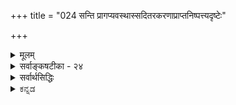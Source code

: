 +++
title = "024 सन्ति प्रागप्यवस्थास्सदितरकरणाप्राप्तनिष्पत्त्यदृष्टेः"

+++
<details><summary>मूलम्</summary>

सन्ति प्रागप्यवस्थास्सदितरकरणाप्राप्तनिष्पत्त्यदृष्टेः शक्ताशक्तप्रभेदादिभिरपि यादि न स्वोचितात्कार्यदृष्टेः ।  
तस्मिन्सत्येव तस्माज्जनिरपि नियता तन्निमित्तादिनीतेर्व्यक्तिर्व्यक्ताऽनवस्थां भजति न च कृतामात्थ नैवं कृतौ नः ॥ २४ ॥
</details>

<details><summary>सर्वाङ्कषटीका - २४</summary>

**साङ्ख्यकारिका** 

एवं सिद्धान्तसंमतस्य सत्कार्यवादस्य स्थिरीकरणार्थम्  
एतत्-प्रतिकोटि-भूतम् आरम्भवादाख्यम् असत्कार्यवादं वैशेषिकसंमतं निरस्य,  

> 'असद्-अकरणाद्, उपादान-  
> ग्रहणात्, +++(सर्वस्मात्)+++ सर्व-संभवाभावात् ।  
> शक्तस्य शक्य-करणात्,  
> +++(घटे मृत्←)+++ कारण-भावाच् च **सत् कार्यम्** ॥'  
> (सां. का. 9) 

इति सांख्यैरुक्तं सत्कार्यवादं विमृशति ।  

'कार्यं सत्' इति प्रतिज्ञा ।  
तत्र हेतु : -  

असद्-अकरणादिति । असतः करणासंभवात् ।  
न हि असत् शशशृङ्गादि केनापि कर्तुं शक्यम् ।  
क्रियते च तिलेभ्यस् तैलम्, तिलेषु तैलस्य सत्त्वादेव ।  

एवम् उपादानग्रहणाच्च सत् कार्यम् । 
तैलार्थी तिलानेव प्रथममुपादत्ते, न तु सिकतादि ।  
कुतः ?  
तिलेष्वेव तैलस्य सूक्ष्मतया दर्शनात् ।  

एवं सर्वसंभवाभावात् -  
सर्वस्मात् सर्वसंभवस्याभावात् ।  
कार्यं पूर्वमसचेत्, सर्वस्मात्सर्वमपि कार्यं स्यात्, असत्त्वस्य समानत्वात् ।  
अतः कार्यं पूर्वं स्वोपादाने सत् ।  

ननु किञ्चित्कारणं  
किञ्चित्कार्यं प्रत्येव  
शक्तं दृष्टम् ।[[53]]  
न घटकरणशक्ता मृत् पटं कुर्यात् ।  
न वा पटकरणशक्तास्तन्तवो घटं कुर्युः ।  

> एवं शक्तिविशेष-सद्भावात्  
सर्वस्मात् सर्वसंभवप्रसङ्गो न भवेद् 

इति चेत्, सत्यम् ।  
"इदम् एतत्-कार्ये शक्तम्" इत्यस्य कोऽर्थः ?  
कारणस्य शक्तत्वं नाम  
तत्र सूक्ष्मरूपेण कार्यस्य स्थितिरेव -  
यथा तिलेषु तैलम् ।  
अतश्च शक्तिः कार्यस्य सूक्ष्मावस्थैव;  
अन्यस्य दुर्वचत्वात् ।+++(5)+++  
अतः कार्यं पूर्वं सत् ।  

एवं कारणभावाच्च कार्यस्य कार्यं सत् ।  
'घटः मृदुपादानकः, मृदभिन्नत्वात्'  
यदि मृद्भिन्नः स्यात्,  
तदा मृदुपादानको न स्यात्,  
यथा पटः इत्यनुमानात् मृद्घटयोरभेदः ।  
अत एव ‘मृद् अयं घटः' इत्यभेदव्यपदेशः । इति कारिकार्थः । 

**अवस्था-सत्त्वम्॥**

एतत्-कारिकोक्त-प्रक्रिययैव पूर्वपक्षम् अनुवदन्,  
तत्र विवाद-विषयांश-सूचनेन  
पूर्व-पक्षं प्रदर्शयति - सन्तीत्यादिना ।  

'कार्यं सत्' इत्यनुक्त्वा, 'अवस्थाः प्रागपि सन्ति' इति प्रतिज्ञानात्,  
घटत्वाद्य्-अवस्थानाम् अपि  
पूर्वं मृदि सत्त्वं तत्-संमतम्।  
सिद्धान्ते तु  
मृद एव घटरूपेण परिणामाङ्गीकारात्,  
पिण्डत्व-घटत्वाद्य्-अवस्थानाम् एवासत्त्वम् ।  
मृदः सर्वत्रानुवर्तमानत्वात् सत्त्वम् इत्य् अङ्गीक्रियते ।  
तथा चावयवातिरिक्तावयवि-निराकरणात्  
सिद्धान्ते 'कार्यं सत्' इत्युच्यते ।  
सांख्य-सिद्धान्ते तु 

> घटत्वाद्य्-अवस्थानाम् अपि  
पूर्वं सूक्ष्मरूपेण सत्त्वम्, कारक-व्यापारेणाभिव्यक्ति-मात्रम्  

इत्य् अङ्गीक्रियते इत्य् उभयोर् वैलक्षण्यम् । 

अनेन सिद्धान्त-संमत-सत्-कार्यवादः  
वैशेषिक-संमतासत्-कार्य-वादाद् यथा विलक्षणः,  
तथा सांख्य-संमत-सत्-कार्यवादाद् अपि विलक्षण इत्यवधेयम् (पु. 29 ) ।  

अवस्थाः प्राक् अपि सन्ति इति प्रतिज्ञा । सद्-इतरेत्यादिर् हेतुः ।  
**सदितरत्** = असत्, तस्य **करणम्** = असतःकरणम्, तस्य अदृष्टेः इत्यन्वयः । एवम् **प्राप्तिः** = संबन्धः, **अप्राप्तस्य** = असंबद्धस्य निष्पत्तेः अदृष्टेः इत्यन्वयः ।  

सद्-इतर-करणादृष्टेः,  
अप्राप्त-निष्पत्त्य्-अदृष्टेः  
इति हेतुद्वयम् ।  

असतः शशशृङ्गादेः केनापि करणासंभवात्  
सदेव कार्यम् ।  
कारिकायां चकारात् सूचितम् 'अप्राप्तनिष्पत्त्य्-अदृष्टेर्' इति ॥ 

> ननु यदि कार्यं सत्  
तर्हि घटादीनां पूर्वमेव सत्त्वे,  
दण्ड-र्चक्र-पुरुषादिभिः किं क्रियते ? 

इति चेत्,  
सूक्ष्मरूपेण वर्तमानस्य  
स्थूल-रूप-प्राप्ति-रूपाभिव्यक्तिः क्रियते ।  
यथा तिलेषु सूक्ष्मतया स्थितस्य तैलस्य  
यन्त्रादिकारकैः अभिव्यक्तिमात्रं  
पुरुषप्रयत्नसाध्यम्, तथैव सर्वत्र ।  
नो चेत् सिकताभ्योऽपि तैलमुत्पद्येत ॥+++(5)+++  


एवम् ‘अप्राप्त-निष्पत्त्यदृष्टेः’- **प्राप्तिः** = संबन्धः ।  
अप्राप्तस्यासंबद्धस्य निष्पत्तेर् अदर्शनात्  
कार्यं सत् ।  
तथाहि -  
दण्ड-चक्रादि-कारकाणां  
कार्यस्य च संबन्धोऽस्ति, न वा?+++(5)+++  
यदि नास्ति,  
तर्हि कारणस्य कार्यस्य च संबन्ध-विशेषाभावात्  
सर्वं सर्वस्मादुत्पद्येत,  
असंबद्धत्वाविशेषात् ।  
यदि संबन्धोऽस्तीत्युच्यते,  
तर्हि कार्यं सदेव ।  
असत्त्वे, असता कथं कारणानां संबन्धः ?  
अतः कार्यकारणभावव्यवस्था यदि वक्तव्या,  
तर्हि कार्यस्य सत्त्वमावश्यकम् ।  
तथोक्तम् 

> 'असत्त्वान् नास्ति संबन्धः  
> कारणैस् सत्त्व-सङ्गिभिः ।  
> असंबद्धस्य चोत्पत्तिम्  
> इच्छतो न व्यवस्थितिः +++("अस्येदं कारणम्" इति)+++ ॥' 

इति ॥ 

[[54]]

एवं शक्ताशक्त-प्रभेदादिभिर् अपि  
पूर्वमपि कार्यं सदेव ।  
एतस्मिन् कार्ये इदं शक्तम्, न त्व् अन्यद् इति **प्रभेदात्** =भेदस्य सत्त्वात् इत्यर्थः ।  
घटोत्पादने मृदामेव शक्तिः,  
तैलोत्पादने तिलानामेव,  
न त्व् अन्येषामिति सर्वसंमतम् ।  
तिलेषु तैलस्य सत्त्वादेव,  
तैलोत्पादने तिला एव शक्ताः,  
नान्य इति सर्वानुभवसिद्धम् ।  
एवम् एव  
घटोत्पादने मृदेव शक्तेति  
घटोऽपि तत्र सूक्ष्मरूपेण वर्तते ।  
अतः कारणेषु कार्यस्य सूक्ष्म-रूपेणावस्थानम् एव शक्तिः,  
अनवस्थानम् एवाशक्तिर्  
इति कार्यं कारणे पूर्वमपि वर्तते,  
अनन्तरम् अभिव्यज्यते  
इत्येव युक्तम् ॥ 

आदिपदेन सांख्यकारिकोक्तानाम् 'उपादानग्रहणात्' इत्यादीनां त्रयाणां ग्रहणम् ।  
**उपादानम्** = समवायिकारणतया वैशेषिकैर् अङ्गीकृतं वस्तु ।  
तस्य ग्रहणात् ।  
तैलार्थी तिलानुपादत्ते प्रथमम्,  
न त्वन्यत् ।  
तत्-कुतः ? तत्र तत्कार्यस्य सत्त्वादेव ।  
अन्यथा हि अन्यदप्युपाददीत ।  
अतः कार्यं स्वोपादाने सत् । 

एवं **कारणभावात्** =  
उपादानात्मत्वात् उपादेयस्य कारण-सत्त्वस्य कार्य-सत्त्वात्मत्वात् कार्यम् अपि सद् एव ।  

तन्त्व्-आत्मत्वं च पटस्य -  

> 'पटः न तन्तुभ्यो भिद्यते,  
> तन्त्व्-अविना-भूतत्वात्;  
> यद् यस्माद्भिद्यते,  
> तत्ततो विनाभूतम्,  
> यथा घटपटौ,  
> अथवा तन्तुघटौ' 

इत्य् अनुमानात् सिद्ध्यति । 

न चैवं सति  
गुण-गुणिनोर् अप्य् अभेदः स्याद् इति वाच्यम्;  
इष्टापत्तेः । 

एवं सर्वस्मात् सर्व-संभवाभावोऽपि ग्राह्यः ।  

इदं पूर्वपक्ष एव विवृतम्।  
आभिर्युक्तिभिः अवस्थापि पूर्वं सत्येव ॥ 

**निराकृतिः**

तद् एतन् निराकरोति - नेति ।  
तत्र हेतुमाह - स्वोचितादित्यादि ।  

**कार्यदृष्टेर्** इति ।  
दृश्यते पूर्वम् अदृष्टं कार्यं कारक-व्यापाराद् अभिनिष्पाद्यमानम् ।  
तथा च प्रत्यक्ष-विरोधः ।  

> कार्यस्यासत्त्वे उपादान-व्यवस्थैव न स्याद् इत्य् उक्तं किल

इत्यत्र – स्वोचितादिति हेतूक्तिः ।  

औचित्यं च योग्यता ।  
तत्कार्ययोग्यात् कारणात् तदनुगुणं कार्यं भवेदेव ।  

प्रत्यक्षं तिरस्कृत्य कार्य-कारण-भावापलापिनम्  
अग्रे ( श्लो. 32 ) अभिगमिष्यामः ।  
प्रकृते तम् अभिगतवन्तं सांख्यं विमृशामः ।  

> कार्यं असच् चेत्,  
शशशृङ्गवत् स्याद् 

इत्याक्षेपे;  

> कार्यं सदेव,  
कारणव्यापारैः अभिव्यज्यते 

इति अवस्थानाम् अपि पूर्वं सत्त्वम् अत्यन्तानुभवविरुद्धम् । 

> ननु तिले तैलस्य सत्त्वं सर्वानुभवसिद्धं किल

इति चेत्, तत्रापि तैलार्हतामात्रं ज्ञायते, न तु तैलमेव दृश्यते ।+++(5)+++  
एवमेव मृदि घटार्हतामात्रं ज्ञायेत,  
न तु घटोऽपि सूक्ष्मरूपेण वर्तेत इति ।  

एवं तन्तुष्वपि पटार्हतामात्रं ज्ञायेत,  
न तु पटोऽपि सूक्ष्मरूपेण तन्तुषु वर्तेत ।  

> तर्हि उपादाननिमित्तयोः को भेद 

इति चेत्,  
यस्यानुवृत्तिः कार्ये दृश्यते तदुपादानम्,  
इतरत् तु निमित्तमात्रम्  
इत्य् अन्वय-व्यतिरेक-मात्रेणैव उपादान-भावः सुनिर्णेयः,  
न तु कार्य-सत्त्वम् अपि उपादानत्व-प्रयोजकम् ।  

> एवं तर्हि निमित्त-कारणानां कारणत्वम् एव न स्यात् ।  

न हि तत्रापि कार्यस्य सत्त्वं तस्यापीष्टम् ॥ 

यच्चोक्तम् - 

> अ-सतः शश-शृङ्गादेर् उत्पत्त्य्-असंभवाद्  
> इति कार्यस्य सत्त्वम् आवश्यकम् 

इति, तद् अपि न।  
सतोऽप्य् आकाशादेः करणासंभव उक्त एव +++(सर्वदा सत्त्वात्)+++।  

> तर्हि कस् समाधिर् 

इति चेत्,  
कार्यस्य आकाश-शश-शृङ्ग-विलक्षणत्वात् ।  
न हि कार्यं घटादि आकाशवत् सर्वदा सत् । न वा शशशृङ्गवत् सर्वदाऽसत् ।  
किन्तूभय-विलक्षणम्  
इति घटादेः कार्यत्वोपपत्तिः । +++(5)+++  
अधिकमग्रे ( श्लो. 32 ) वक्ष्यामः ॥ 

यद् अपि 

> कारणे कार्यस्यासत्त्वे  
सर्वस्मात् सर्वस्योत्पत्तिर् 

इत्यादि, 

तद् अपि न;  
कार्यस्य सत्त्वे कारक-व्यापार-वैय्यर्थ्यापाताद्  
दोषः समानः ।  

"अभिव्यक्त्यर्थः कारकव्यापार" इति चेत्;  
अभिव्यक्तिः पूर्वं सती उतासती ? प्रथमपक्षे कारक-व्यापार-वैयर्थ्यम् । द्वितीये अ-सत्कार्य-वाद-प्रसङ्गः,  
अभिव्यक्तेः पूर्वम् असत्त्वात् ॥+++(5)+++ 

[[55]]

> तर्हि अ-सम्बद्धस्योत्पत्ताव् अव्यवस्था-परिहारः कथम्  

इति चेत्;  
उपादानेन साकं कारक-व्यापाराणां संबन्ध-सत्त्वेनैवाव्यवस्था-परिहारात् ।  
कर्ता उपादान-कारणम् अधिष्ठायैव  
किल सर्वं करोति ।  

> उपादानेऽपि कार्यस्यासत्त्वात्  
कथं संबन्ध 

इति चेत्,  
उपादानोपादेययोर् अत्यन्तय्-अभेदस्याभावात्,  
उपादानेन साकं संबन्धस्य पर्याप्तत्वात् ।+++(5)+++  
' मृदं घटं करोति'  
' तन्तून् पटं करोति'  
इति खलु लोकव्यवहारः ।  

अत एव  
'असत्त्वान्नास्ति संबन्धः' इत्य्-आद्य् अपि निरस्तम्,  
उपादानोपादेय-भावस्य  
+अन्वयव्यतिरेकसिद्धत्वेन,  
उपादानेन साकं कारक-संबन्धस्य सत्त्वेन,  
तयोर् अ-भेदस्यापि तत्त्वेन,  
तावतैव व्यवस्थोपपत्तेः नाव्यवस्था ॥ 

यद् अपि 

> कारणस्य तत्-कार्ये शक्तत्वं  
> कार्यस्य सूक्ष्म-रूपेण तत्रावस्थानम् एव

+इति,  
तद् अपि न;  
निमित्त-कारणेऽपि  
कार्यस्य सत्त्व-प्रसङ्गात् ।  
किञ्च मृदा घटमात्रं न क्रियते,  
किन्तु शरावमणिकादिकमपि क्रियते ।  
न तावन्-मात्रम्, क्रीडा-गजाश्वादिकम्,  
नानाविध-देवता-प्रतिमादिकम् अपि क्रियते ।  
एवञ् चेदं सर्वम् अपि मृदि स्यात् ।  
अन्ततो मृद् एव परमात्मवत् सर्वोपादानं स्यात् ।  
एतादृशं सत्त्वम् अप्रयोजकत्वम् ॥ +++(5)+++  

यद् अपि "उपादान-ग्रहणाद्" इत्यादि,  
तद् अपि निमित्तानाम् अपि ग्रहणस्य दर्शनात्  
अन्यथा-सिद्धम् ।  

> उपादानस्य ग्रहणे प्राथम्यं दृश्यते  

इति चेत्,  
कर्तुर् एव प्राथम्य-दर्शनात्  
व्यभिचरितं प्राथम्यम् ।+++(4)+++  

> ननु तर्हि उपादान-पदं कर्तरि, निमित्त-कारणे वा प्रयुज्येत

+इति चेत्;  
सत्यम्,  
घटार्थी कुलालम् अन्विष्यत्य् एव;  
परं तु मृदं विना किं कुर्यात् सः?  
उपादान-कारणं निमित्तापेक्षयाभ्यर्हितम्,  
कार्ये तस्यानुवृत्ति-दर्शनात् ।+++(5)+++ 

तावता तत्र कार्यस्य सत्त्वाङ्गीकारे  
न उत्कृष्ट किञ्चित् प्रमाणं विद्यते ।  
प्रत्युत सर्वापेक्षया कर्तुर् एव प्राधान्यात्,  
तत्रापि कार्यस्य सत्त्व-प्रसङ्गः ॥ 

उपादानोपादेययोर् अत्यन्ताभेदस् तु  
प्रतीति-पराहतः ।  
यद् अपि 

> मृद्-घटयोर् अ-विना-भाव-प्रयुक्तः अभेद 

इति, तदपि न;  
अ-विना-भावस्यैव भेद-गर्भत्वेन  
हेतोर् विरुद्धत्वात्,  
अ-विना-भूतयोः गुण-गुणिनोः भेदस्य च  
पूर्वम् एव साधनात् । 

उपादानात्मत्वं चोपादेयस्य  
+उपादानस्योपादेये ऽनुवृत्ति-दर्शनाद् एव वक्तव्यम् ।  
अनुवृत्ति-दर्शनञ् चावस्था-भेद-साधकम् ।  
मृत्पिण्डो हि मृद्घटो भवति ।  
ततश्च मृदः अनुवृत्तिः,  
पिण्डत्वस्य निवृत्तिः,  
घटत्वस्योत्पत्तिश्चेति,  
एकम् एव द्रव्यम्  
अनेकावस्था भजत  
इति अवस्था-भेद-मात्र-वादिनः सिद्धान्तिन एवेदम् अनुकूलम् ॥ 

आहत्य अन्वय-व्यतिरेकाधीनत्वात् कार्य-कारण-भावस्य  
अवस्थानाम् अपि सत्त्वम् अनुभव-विरुद्धम् इत्य् आह  
**तस्मिन्** इत्यादि ।  
**तस्मिन् सत्येव तस्माद्** एव  
कार्यस्य जनिर् अपि  
**तन्-निमित्तादि-नीतेः** = तत्-कार्य-निमित्त--कारण-न्यायेनैव **नियता**,  
न तु कारणे कार्य-सत्त्वम् आवश्यकम्,  
निमित्त-कारणस्याकारणत्व-प्रसङ्गात् ।  

> निमित्त-कारणत्वम् अन्वय-व्यतिरेकाभ्यां गृह्यत 

इति चेत्, उपादानत्वस्यापि तत् समम् ।  

'सत्येव' इत्य् एव-कारात् व्यतिरेकोऽपि विवक्षितः ।  
तथा च 

> 'यत्सत्वे यत्सत्त्वम्,  
> यदभावे यदभावः,  
> तदेव तस्य कारणम्' 

इत्यन्वयव्यतिरेकावेव कार्यकारणभावनियामकौ ॥ 

यदि हठः क्रियते,  
तर्हि प्रतिबन्दीम् अप्याह - व्यक्तिरित्यादिना ।  
**व्यक्तिः** = अभिव्यक्तिः **व्यक्ता** = यद्यभिव्यज्यते, अनवस्थां **भजति** = प्राप्नोति ।  
**कृतां न च आत्थ** = उत्पन्नां न हि ब्रवीषि, अपसिद्धान्तात् ॥ 



[[56]]

अयमर्थः -  
अभिव्यक्तिः पूर्वमासीत्, न वा?  
पूर्वम् एव सत्त्वे, कारक-व्यापार-वैयर्थ्यम् ।  
असत्त्वे, असत्कार्यवादप्रसङ्गः ।  

> अभिव्यक्तिः सूक्ष्मरूपेण वर्तते, कारकव्यापारैरभिव्यज्यत 

इति चेत्, अभिव्यक्तेः अभिव्यक्तिः पूर्वमासीन्न वा ? इति क्रमेण अनवस्थाप्रसङ्गः ॥ 

> ननु अवस्थानाम् उत्पत्तिपक्षेऽपि दोषः समानः ।  
अवस्था उत्पद्यते न वा?  
आद्ये अनवस्था,  
द्वितीये नित्यत्वप्रसङ्गः  
इति विकल्पावताराद् 

इत्य्-अत्राह - नैवमित्यादि ।  
**नः** = अस्माकं **कृतौ** = अवस्थानां नूतनतया करणे एवं **न** = उक्तरीत्या दोषो नास्ति ॥ 

अयम् अर्थः -  
अवस्थानाम् अद्रव्यत्वेन  
तासाम् उत्पत्तिः प्रत्येकं नाङ्गीक्रियते ।  
परिणाम-वादे मृदः पिण्डत्वावस्था-प्रहाण-पूर्वकं,  
घटत्वावस्थाप्-राप्तिर् एव घटस्योत्पत्तिः ।  
अवस्था तु  
न कश्चनातिरिक्तः पदार्थः,  
आगन्तुकाः घटत्वादयः धर्मा एव अवस्थापदार्थः ।  

> ननु घटत्वं हि जातिः,  
सा च संस्थानरूपा ।  
सा कथमवस्था भवति

+इति चेत् —  
**संस्थानम् अवयव-सन्निवेश-विशेषः** = अवयव-संयोग-विशेषः ।  
एवञ्च 'संसर्गादेर् विशेषात् ' ( श्लो. 21) इत्य्-अत्रोक्त-रीत्या ऽवयविनः अवस्था-विशेष-रूपत्वात्  
मृदः घटात्मना **परिणामः** = घटत्वावस्थाप्राप्तिरेव घटस्योत्पत्तिरिति सिद्धम् ।  

एवञ्च सिद्धान्ते,  
कार्यं वैशेषिकवत् सर्वथाऽसदित्यपि न,  
सांख्यवत् सर्वथा सदित्यपि न ।+++(5)+++ 

पूर्वापरावस्थाश्रयद्रव्यस्यैक्यात्, मृदः सर्वत्र प्रत्यभिज्ञानात्, केवलमवस्थानां भेदाच्च सांख्यवैशेषिकवादयोः मध्यस्थो वादः सिद्धान्तिनाम् । अवस्थाश्रयमृद एवोपादानत्वादुपादेयत्वाच्च तस्याः सर्वत्रानुवृत्त्या सत्कार्यवाद एवायम् । अतः यथादर्शनं व्यवस्थापनात्, नानुभवविरोधः, युक्तिविरोधो वा ॥ 

ननु अभिव्यक्तिवादेऽप्ययं समाधिः कुतो न स्यादिति चेत्, घटत्वाद्यवस्थानामपि सूक्ष्मरूपेण पूर्वमेव सत्त्वमङ्गीकृत्य, तासामभिव्यक्तिस्तैरङ्गीक्रियते । अभिव्यक्तिः पूर्वं सती, उतासती इति विकल्पे, असत्त्वपक्षेऽसत्कार्यवादप्रसङ्गेन, सत्त्वपक्षस्यैव स्वीकार्यतया, अवस्थायाः, तदभिव्यक्तेश्च सत्त्वात्, कारकव्यापारवैयर्थ्यस्य दुर्वारत्वात्, घटोपलब्धिप्रसङ्गाच्च उत्पत्तिवादेन साम्यमभिव्यक्तिवादस्य दुर्वचम् । अतस्सिद्धान्तसंमतः मध्यस्थवाद एव प्रामाणिकः । अधिकमग्रे ( श्लो. 32 ) भविष्यति ॥ २४ ॥
</details>

<details><summary>सर्वार्थसिद्धिः</summary>

ईदृशसत्कार्यवादमसहमानस्य सांख्यस्य नित्यैकान्तवादनियतान् प्रयोगानन्वाह- सन्तीति ॥ द्रव्यपक्षीकारेऽस्मान् प्रति सिद्धसाध्यता ; अतोऽवस्थेत्युक्तम् । यदाहुस्सांख्याः -  
"असदकरणादुपादानग्रहणात्सर्वसंभवाभावात् । शक्तस्य शक्यकरणात्कारणभावाच्च सत्कार्यम्" ॥ इति ॥  
तत्रायं सदितरकरणादृष्टेरित्येको हेतुः । अप्राप्तनिष्पत्त्यदृष्टेरिति द्वितीयः । सदितरशब्देन प्रागसत्त्वमिह विवक्षितम्, न  
ह्यसत्खपुष्पादि क्रियेत ; मा भून्नित्यासतः करणम् । अत्र प्रागसत्त्वमात्रमिति चेन्न ; तद्वदेव कदाचिदसतस्सर्वदेवासत्त्वा-  
पातात् । न चासतः कदाचित्सत्त्वापत्तिः ; विरोधात् । न हि चिच्छक्तेः कदाचिदपि जडत्वम्, जडस्य वा चित्त्वम् ।  
एवं यद्यतोऽन्यत् न तत्सर्वं कदाचिदपि तत्स्यात् ; प्रमाणादेरपि कदाचिदप्रमाणत्वप्रसङ्गात् । न चातीतादेर्वर्तमानतादि-  
रीश्वरेणापि ? सुनिष्पादः । असत्त्वं सत्त्वं च वस्तुनोऽवस्थेति चेत्, वस्तुनस्तर्ह्यनादितैव । नच सन्निवासन्घटः प्रागुपलभ्यते; अस्माकं त्वव्यक्तावस्थयाऽनुपलब्धिरप्युक्ता । न ह्यसन् घटादिर्न घटादिरिति तु कस्यचिद्वचनं बालप्रतारणम्,  
अभावप्रतियोगिवचने विवक्षितविरुद्धोक्तेः, अभावमात्रविवक्षायां विरोधादिति । उपादानग्रहणादित्यनेन विवक्षितं हेतुं व्यतिरेकेण व्यनक्ति- अप्राप्तनिष्पत्त्यदृष्टेरिति । न हि घटादिकार्यमप्राप्तैरन्यत्र दण्डचक्रादिभिस्तस्योत्पत्तिः, तन्त्वादिभिर्वापटादेः । अतोऽवगभ्यते स्वकार्यं प्राप्तैरेव निमित्तैरुपादानैश्च स्वसाघ्यसाधनमिति । प्राप्तिश्च द्विनिष्ठेति साध्यस्यापि साधनवत्पूर्धभावित्वात्, सदेव साध्यमिति । शक्तस्य शक्यकरणादित्युक्तहेत्वभिप्रायेण शक्ताशक्त- प्रभेदवचनम् । असतोऽप्यप्राप्तस्यापि सृष्टिः, हेतुशक्तिनियमात्स्यादित्यस्योत्तरमेतत् । अयं भावः -यदि कारणेष्व- सत्तदप्राप्तं च कार्यमुतद्येत, तदा तिलेभ्य एव तैलं किमुत्पाद्यते, न सिकतादिभ्यः? शक्ताशक्तभेदादिति चेत्, सिद्धं नस्समीहितम् । तिलानां तैलोत्पादनशक्तिर्हि तद्गर्भत्वमेव, अन्यादर्शनात् ; तदशक्तिश्च सिकतानां तदभावः । तथा सति तद्वतस्तन्निष्पत्तेः प्रागपि तत्सिद्धिरनिवार्येति । आदिशब्देन कारणभावात्, सर्वसंभवाभावादिति हेनुद्वयग्रहणम् । काराणभावात्- कार्यस्य कारणात्मकत्वादित्यर्थः । प्रागेव सति कारणे कथं तदा तदभिन्नं कार्यमसद्भवेत् ? नन्वस्तु प्रागसदेव कार्यं मा च भूवन् हेतुप्राप्तितद्वृत्तितदैक्यानि, तथाऽपि कस्यचिदेव किंचित्कार्यमित्यत्र सर्वसंभवाभावादिति प्रसङ्गतद्विपर्ययाभ्यां प्रत्युक्तिः । तथा हि -यदि प्रागसत् हेतुभिरप्राप्तं हेतुवृत्तितादात्म्यरहितं च तत उत्पद्यते, सर्वस्मात्सर्वसंभवः स्यात्, नचासावस्तीति । पञ्चानामप्याभासत्वाभिप्रायेण प्रतिवक्ति- नेति । तत्र प्रथमस्य प्रतिक्षेपे हेनुः- कार्यदृष्टेरिति । शेषाणां तु स एव स्वोचितादिति विशेषितः । न तावत्कार्यमिति किमपि न दृष्टम्, सर्वलोकवेदविरोधात्; व्यक्तिसाधनस्यापि निराश्रयत्वप्रसङ्गाच्च । न च दृष्टमपि न सत्यं, माध्यमिकादिमतानां निराकरिष्यमाणत्वात् । न च सत्यमपि न कारणाद्व्यतिरेकेण गृह्यते ; उक्तोत्तरत्वात्, प्रकृतिविकृतीत्यादिविभागभङ्गप्रसङ्गाच्च । अतः कारणाद्भिन्नत्वेन दृष्टं कार्यं तेनाकारेण पूर्वं नासीदिति त्वयैवाकामेनापि स्वीकर्तव्यम् । न हि घटाकारेण निष्पन्नस्य पुनरपि दण्डादिव्यापारनिष्पाद्यत्वमस्ति । किंच कार्यव्यङ्ग्यशब्दौ च व्यवस्थितविषयौ लोकं दृष्टौ । कारकव्यञ्जकभेदश्च । कारकं समग्रमप्येकमुत्पादयति । व्यञ्जकं तु सहकारिसंपन्नं समानेन्द्रियग्राह्याणि समानदेशस्थानि तादृशानि सर्वाण्यपि व्यनक्ति । तदत्र घटादिव्यक्तिसामग्र्यैव तद्वन्मृत्पिण्डगतानां करकादीनामपि व्यक्तिः स्यात् । व्यञ्जकत्वे सिद्धे ह्यवान्तरव्यङ्ग्यभेदप्रतिनियतव्यञ्जकभेदव्यवस्थाकॢप्तिः । न चेह तथा ; आगन्तुकाभावे च पुरुषवत्प्रकृतिरपि ते निर्व्यापारैव स्यात् । तथा च गतं सृष्टिप्रलयादिवादैः सिद्धान्तसृष्ट्यादिभिश्च । किंच सत्कार्यमिति कार्यस्य सत्त्वमात्रे साध्ये सिद्धसाध्यता ; कारकव्यापारात्प्रागपि सदिति साध्ये कार्यस्य कारकव्यापारस्य प्रागसत्त्वमङ्गीकृतं स्यात् । असदकरणात्, शक्तस्य शक्यकरणादिति हेत्वोश्च करणशब्देना-  
पूर्वोत्पादने विवक्षिते स्ववचनव्याघातः । व्यक्तिविवक्षायां तु व्यज्यमानत्वात्प्रागपि सदिति स्यात् ; तदा अन्यतरासिद्धो  
हेतुः । ननु सतोऽभिव्यक्तौ घटतैलतण्डुलादिनिदर्शनमस्ति, असत उत्पत्तौ न किंचिदिति चेत्, किमतः ? न हि  
निदर्शनमेव प्रमाणं, हेतुनैष्फल्यप्रसङ्गात् । न च निदर्शनाभावो बाधकः, सर्वत्र प्रतिनियतस्वभावलोपप्रसङ्गात् । अपि च  
असदकरणादित्यत्र कार्यस्य प्राक्सत्त्वे क्रियमाणत्वादित्येव हेतुः स्यात्, तथा च प्रतिज्ञाहेतुविरोधः । विपक्षात् स्वपुष्पादेः सपक्षाच्च सर्वस्मात् व्यावृत्तत्वेन हेतोरसाधारणत्वप्रसङ्गश्च । भावत्वेन तु प्राक्सत्त्वं साधयाम इति चेत्, तथाऽपि  
प्रत्यक्षविरोधः । अन्यथा नित्यासतोऽपि कुतश्चिन्नित्यसत्त्वसाधने निवारकाभावात् । असतः सत्त्वापादनमशक्यमित्युक्त-  
मिति चेन्न ; अत्यन्तासत्त्वे विवक्षिते कार्येषु तदभावात् ; प्रागसत्त्वे तु सृष्ट्यनुगुणस्यैव तद्विरुद्धत्वोपन्यासात् ।.  
प्रागसत्तुच्छमेव स्यात् सच्च नित्यं सदित्यसत् । अयथादृष्टि निर्णेतुरशेषाभीष्टविप्लवात् ॥  
अन्योऽपि घटवान्कालः कालत्वादिति वादिनः । पक्षदृष्टान्तबाधादिप्रसङ्गः प्रणिधीयताम् ॥  
यच्च कारकाणां कार्यं प्राप्तानामेव तदुत्पादकत्वमिति ; व्याहतमेतत् । किंच कि दृष्टत्वादेवमङ्गीक्रियते ? अव्यव- स्थाभयाद्वा ? नाद्यः ; अनन्यथासिद्धनियतपूर्वभावित्वादतिरिक्तायाः कार्यप्राप्तेः कारणानां मिथः प्राप्तिवत् त्वयाऽप्यदृष्ट-  
त्वात् । तदिहानङ्गाङ्गीकारो युक्ताङ्गहानिश्च, प्रागसत्त्वस्य युक्तस्योपेक्षणात् । अविषयवृत्तित्वं वा, कारकाणां संबन्धस्य  
विरुद्धस्थले संचरणात् । समश्च प्राप्तावप्यतिप्रसङ्गः । न हि प्राप्तयोरपि रज्जुघटयोर्जन्यजनकता । तत्र नित्यप्राप्ति-  
र्नास्तीति विशेष इति चेत् , निमित्तानामपि घटादिभिर्नित्यप्राप्त्यसंभवात् । उपादाने तु स्यादिति चेन्न; निमित्तवदेव  
नित्यप्राप्तिनैरपेक्ष्यात् । त्वत्पक्षेण च यद्येन नित्यप्राप्तं न तत्तस्योपादेयम् ; यथा पटस्य तन्तुः, तथा च पटः, तस्मान्न  
तन्तुपादेय इति प्रसङ्गात् । प्रकृतिपुरुषयोर्नित्यप्तप्तयोर्नोपादानोपादेयभावः । अतौ यद्येन नित्यप्राप्तं न तत्तस्योपादेयं यथा प्रकृतिपुरुषयोरन्योन्यमिति, पटादिकमपि येन नित्यप्राप्तं कथ तस्योपादेयं स्यात् ; तयोरन्योन्यप्राप्तिर्नास्तीति चेन्न ;  
"पङ्ग्वन्धवदुभयोरपि संयोगस्तत्कृतः सर्ग" इति स्वसमयविरोधात् । अजसंयोगपक्षे विभूनामपि नित्यप्राप्तेः । "व्याप्तिरूपेण संबन्धस्तस्याश्च पुरुषस्य च । दारुण्यग्निर्यया"- इत्यागमविरोधाच्च । "जहात्येनां भुक्तभोगामिति श्रुत्या मुक्तस्य प्रकृतिप्राप्तिर्निवर्त्स्यतीति चेन्न ; तदाऽपि परस्परधर्माध्यासाधिकारभूतदर्शनमात्रनिवृत्तेः त्वदिष्टत्वात् ; यद् ब्रूथ - "या दृष्टाऽस्मीति पुनर्न दर्शनमुपैति पुरुषस्य" इति । अतः कार्यप्राप्तिः कारणानङ्गम् । उक्तं चाक्षपादेन "घटादिनिष्पत्तिदर्शनात्पीडने च व्यभिचारादप्रतिषेध" इति । अत्र कार्यमप्राप्तैः इत्युपस्कार्यम् । एतेन-  
"असत्त्वान्नास्ति संबन्धः कार[कै]णैः सत्त्वसङ्गिभिः । असंबद्धस्य चोत्पत्तिमिच्छतो न व्यवस्थितिः ॥  
इति साङ्ख्यवृद्धगाथाऽपि प्रत्युक्ता । इह तु स्वोचितात्कारकचक्रात् तत्संबन्धतश्च कार्यदृष्टेरित्यव्यवस्थामूलघातः । एतेन  
विमतं पूर्वापरकाक्त्योरपि सत् प्रमेयत्वात् सत्त्वाद्वा, आत्मवत् ; विगीतः काल एतद्धटादिमान्, कालत्वात्, एतत्काल-  
वदित्यादिर्निरस्तः ; सर्वलोकप्रत्यक्षादिबाधात् ।  
कारकव्यञ्जकानां च व्यवहारव्यवस्थितिः । किंनिमित्तेति वक्तव्यं सर्वनित्यत्ववादिना ॥  
न हि व्यक्तौ विशेषोऽस्ति न चावरणवारणम् । तयोरपि भवत्पक्षे नित्यत्वात्साध्यता कथम् ॥  
आवारकं च नित्यं चेन्नित्यमावरणं भवेत् । अन्यथा त्वपसिद्धान्तस्तत्तिरोधिश्च दुर्वचः ॥  
तिरोधिं तन्निवृत्तिं च नानित्यौ तस्य मन्यसे । मिथश्चाभिभवाद्युक्तिर्गुणेष्वेवमनर्थिका ॥  
समानदेशकालत्वमभावप्रतियोगिनोः । सहन्ते क्वाप्यगत्यैव न तथाऽत्रान्यथा गतेः ॥  
अपि चाशेषनित्यत्वे पौर्वापर्यं न कुत्र चित् । व्यक्तिभोगापवर्गादिसाध्यतोक्तिरतो मुधा ॥  
स्वप्रवृत्त्यादिनैष्फल्यं शास्त्रादेरप्यनुत्थितिः । सांख्यचार्वाकयोस्स्यातां साध्यसाधनबाधनात् ॥  
अयोग्यत्वं तिरोधानं योम्यत्त्वं व्यक्तिरित्यपि । तन्नित्यानित्यताभ्यां ते विवक्षितविघातकृत् ॥  
इन्द्रियप्रतिघातेन भागैर्भागान्तरावृतिः । यथाऽन्यत्र तथा नात्र कादाचित्कदशात्यजः ॥  
असंभवनिरस्तं च ग्रसनोद्ग्रसनादिकम् । मृत्पिण्डादिषु दुस्साधं शास्त्रमप्यनिदम्परम् ॥  
अप्राप्तावव्यवस्थोक्ता प्राप्तावपि तवापतेत् । व्यक्तिवादोऽत एवेत्यप्ययुक्तं तन्निरासतः ॥  
सत्त्वादिगुणभूयिष्ठभागभेदाव्यवस्थितेः । त्रिगुणद्रव्यसंबन्धः प्रवाहानादिरात्मनाम् ॥  
सार्वकज्ञ्यप्रगभावात्मा तिरोधिरपि कर्मिणाम् । संविद्विकाससङ्कोचप्रवाहान्नातिरिच्यते ॥  
तत्तत्कर्मप्रवाहेण तयोरेवं व्यवस्थितेः । न हि स्वरूपतोऽनादेर्हेतुरस्माभिरिष्यते ॥  
यत्तु 

> कारक-शक्तिर् नाम  
> तद्-गतं सूक्ष्मं कार्यम् 

इति कल्प्यते  
तत् प्रतिबन्द्या+++(??)+++ प्रतिरुणद्धि- तस्मिन्निति ।  

**तस्माद्** इत्य् अत्रापि  
**स्वोचिताद्** इति विशेषणीयम्,  
यथा सर्वेषु द्रव्येषु  
तिला एव तैलगर्भाः  
स्व-कारण-शक्त्या सृज्यन्ते,  
तथा तत्-तत्-कार्य-नियत--पूर्व-भावितया  
तत्-तद्-उत्पादक-स्वभावास्  
ते ते भावास् तथैवेति स्वीकार्यम् ;  
अन्यथा दृष्ट-हानम् अ-दृष्ट-कल्पनं च ।  

प्रतिबन्द्य्-अन्तराणि स्व-व्याघातं चाभिप्रेत्याह- तन् निमित्तेति । निमित्तादीनां कार्योत्पादनशक्तिरस्ति वा न वा ? न चेत्कथं तन्नि-  
मित्तत्वम् ? अन्येषां वा कथमतन्निमित्तत्त्वम् ? । अस्ति चेत्सा किं कार्यस्य सूक्ष्मावस्था ? अन्या वा ? न पूर्वः ; अप-  
सिद्धान्तात् । उपादाने हि तत्सत्त्वमङ्गीकरोषि, अन्यथा प्रकृतेरिवात्मनोऽपि प्रपञ्चगर्भत्वेन प्रकृतित्वप्रसङ्गात् । आत्मा  
खल्वयस्कान्तवन्निर्व्यापारोऽपि सन्निधिमात्रेण निमित्तमिष्यते, तथा सति निमित्तोपादानवैषम्यविलयाच्च । नाशकेषु च  
नाश्यवृत्तिरस्ति वा न वा ? अस्ति चेद्वह्नौ तूलवद्विरोधः । न चेत्कथं तदेव तस्य नाशकम् ? न ह्यतद्वृत्तिस्तेन नाश्यते,  
शुक्तावविद्यमानस्य रूप्यस्य तया नाशप्रसङ्गात्, सर्वत्र वाऽतिप्रसङ्गात् । दूषणेषु च दूष्यं वर्तते न वा ? पूर्वत्र दूषण-  
त्वादेरिव तद्वृत्तेस्तेन दूषणायोगः । उत्तरत्र तद्वृत्तिरहितस्य घटादेरिव तद्दूष्यत्वं न स्यात् । अथैतेषु यथादर्शनं व्यवस्थेष्यते । प्रकृतेऽपि तथा स्यात् । एवं निमित्तादिप्रतिबन्द्यैव कार्यस्य कारणभावः सर्वत्र सर्वसंभवप्रसङ्गश्च निरस्तः ।  
यानि च सांख्यानामवस्थातद्वतोरभेदसाधकानि, तेषु यदेतत् पटस्तन्तुभ्यो न भिद्यते तद्धर्मत्वादिति ; अत्र तावत्प्रति-  
ज्ञाहेतुविरोधः स्पष्टः । दृष्टान्ताभावेन व्याप्तिश्च नास्ति । यद्यतो भिद्यते न तत्तस्य धर्म इति व्यतिरेकव्याप्तिरस्तीति  
चेन्न ; सपक्षेभ्यस्तन्तुभ्योऽपि व्यावृत्तत्वेन केवलव्यतिरेकित्वायोगात् । यदपि तदुपादेयत्वात्तदभिन्न इति, एतदपि  
पूर्ववदेव । तदुपादेयत्वं च तज्जन्यत्वमात्रं वा, तद्विकारत्वं वा, तत्संबन्धित्वं वा, तद्धर्मत्वं वा, तदभिन्नत्वं वा, अन्यद्वा  
यत्किंचिदिति । नाद्यः; निमित्तैरप्यभेदप्रसङ्गात् । न द्वितीयः, तद्धर्मत्वहेतूक्तदोषादेव । उभयत्र पटावस्था तन्त्वात्मा  
न भवति तन्तुभ्यो भिन्नत्त्वात् घटवदिति प्रतिप्रयोगस्य शक्यत्वाच्च । इष्टो हि त्वयाऽपि तत्र भेदोऽपि । न तृतीयः, कारणेषु परस्परसंबन्धिषु व्यभिचारात्, त्वत्पक्षेणासिद्धेश्च । न हि धर्मधर्मिणोस्तादात्म्यवादिनः तत्संबन्धित्वसंभवः, समवायस्यानभ्युपगमात् अन्यतरस्याद्रव्यत्वे तु संयोगायोगाच्च । न चतुर्थः, प्रागेव दूषितत्वात् । न पञ्चमः, तस्यैव साध्यत्वात् । न षष्ठः, अभेदव्याप्यस्य कस्यचिदन्यस्य त्वयाऽप्यदर्शनात् इति । यच्चैतत्पटस्तन्त्वात्मकः तत्संयोग-  
तदप्राप्तिरहितत्वात्, तादात्म्याभावे हि कुण्डबदरयोरिव संयोगो वा स्यात्, हिमवद्विन्ध्ययोरिवाप्राप्तिर्वा ; तदुभयमिह  
निवर्तमानं तादात्म्यविरहमपि निवर्तयति इति । तदपि मन्दम्; तादात्म्यविरहेऽप्यन्यतरस्याद्रव्यत्वात् संयोगाभावः; तद्धर्मस्वभावत्वादेवाप्राप्तिपरिहार इत्यन्यथासिद्धस्यासाधकत्वात् । अन्यथा तादात्म्यभाव इव भेदसद्भावेऽपि घटपटयोरिव धर्मधर्मिभावो न स्यादिति प्रसज्येत । गुरुत्वान्तरकार्यादर्शनं तु द्रव्यान्तरोत्पत्तिं प्रतिरुन्ध्यात् ; न त्ववस्था- तद्वतोरभेदं विदधीत । ननु जनिरपि व्यक्तिरेव, "जनी प्रादुर्भावे" इति धात्वर्थपाठात् । न ; जनिव्यक्तिशब्दयोरर्थभेदेनैव निरूढेः । प्रादुर्भावपाठोऽप्युत्पत्तिपरस्स्यात् निर्वर्त्यप्राप्यभेदसिद्धेश्च । जन्यं हि निर्वर्त्यम्, व्यङ्ग्यं तु प्राप्यम् । अभूतत- द्भावादिषु प्रागसतस्सत्त्वमनुस्मृतमेव । भवतु वा जनिशब्दो व्यक्तिपरः ।  
न व्यक्तिरुपलब्धिस्ते दृष्टादृष्टदशान्वयात् । अथोपलब्धियोग्यत्वं न तदव्यापकत्वतः ॥  
सत्स्वलक्षणपूर्तिश्चेदभिव्यक्तिस्तदप्यसत् । साऽपि वः प्राक्तनी नो चेन्न सिध्येद्धेतुरप्यसन् ॥  
किं च व्यक्तिरपि नित्या कार्या वा ? पूर्वत्र कारकाणामिव व्यञ्जकानामपि नैष्फल्यम् । उत्तरत्रार्धजरतीयः सत्कार्यवादः । व्यक्तेरपि व्यक्त्यर्थं कारकापेक्षेति चेत् तत्रानवस्थाप्रसङ्गमाह- व्यक्तिरिति । व्यक्तेः कार्यत्वपक्षे अपसिद्धान्त- मसदकरणादित्यादिहेतुविरोधं चाभिप्रेत्याह- न चेति । ननु कार्यस्य कृतिस्तावन्न कार्यस्वरूपमेव ; कार्यं क्रियते  
घटः क्रियत इति सामान्यतो विशेषतश्च सहप्रयोगात् । अतिरिक्ता च सा । तया सनि कार्यव्यक्तौ कः प्रद्वेषः ? कृतिरपि  
कृता वा व्यक्ता वा ? पूर्वत्रानवस्था ; उत्तरत्र कारकनैष्फल्यापसिद्धान्तौ । व्यक्तिरपि कृता व्यक्ता वेत्युभयधाऽप्य- नवस्था । तत्राह- नैवमिति । कृतिर्हि कारकाणां व्यापारः, स चागन्तुस्वकारणव्यापरेण जन्यते । सोऽपि तथेति सिद्धाऽनवस्थैषा । सा च सर्वसंमता न दोषः । त्वयाऽप्यभिव्यञ्जकव्यापारो व्यञ्जकान्तरव्यापारव्यङ्ग्य इति वाच्यम् । ननु व्यक्तिर्न व्यज्यते न क्रियते च, अव्यक्तैव नित्यं स्वयं व्यक्तैव वा कार्याणां व्यक्तिः स्यात् । न स्यात्, तदर्थकारक- व्यापारवैयर्थ्यप्रसङ्गात्, कार्याणां नित्यव्यक्तिप्रसङ्गाच्च । ननूत्पत्तिर्नाम सत्तासमवायो वा, स्वकारकसमवायो वा ? स चं नित्यः न तदर्थश्च कारकव्यापारः कृतिरिति समा नश्चर्चा । न ; समवायस्यास्माभिरनभ्युपगमात् । तदेतदस्मच्छब्दान्वा- देशेन सूचितम् । का तर्ह्युत्पत्तिः ? कृतिरेव । अन्यधर्मः कथमन्यस्योत्पत्तिरिति चेतादर्थ्येन तद्धर्मतोपचारात् । यदा हि तन्त्वादयो व्याप्रियन्ते तदा पट उत्पद्यत इति व्यवहरन्ति, आद्यक्षणावच्छिन्नपटत्वावस्थैव वा पटोत्पत्तिरुच्यते । "सैव तदवस्थस्योत्पत्तिरिति भाष्यमपि तदभिप्रायमेव स्यात् । अत एव हि सहप्रयोगोपपत्तिः । न चेदृश्या उत्पत्तेरीदृश- मुत्पत्त्यन्तरमस्ति । तथाऽपि प्रागसिद्धस्वरूपलाभादुत्पत्तिशब्द उपचाराद्भवतु वा मा वा । तदा कार्योत्पत्त्यर्थः कारकव्यापार इति सिध्यति । स एव यदोत्पत्तिर्विवक्षिता, तदा कार्यार्थः कारकव्यापार इत्येव वक्तव्यम्, अन्यथा तूपचारः ।  
क्रियैव कारकाणां स्यात् प्रतिसंबन्धिनीत्यसत् । प्राक्सत्त्वासत्त्वसंक्षोभस्तस्यामपि हि दुस्तरः ॥  
क्रियावद्भिः पटादेश्च कारकैस्तादृशोऽन्वयः । प्रधाने गागनिष्पत्त्या भागैरैक्याच्च भागिनः ॥  
प्राक्सत्त्वं सर्वभावानां मिथश्चैक्यमिति त्वसत् । भिन्नांशपूर्वसत्त्वे हि नाभिन्नाद्भेदसंभवः ॥  
भिन्नाभिन्नाद्यदि व्यक्तिर्भेदानां प्राक्तनी भवेत् । एकस्य प्रागसन् भेदो यदि सपादस्मदिष्टवत् ॥  
प्राक्सतोऽस्याप्यवस्था चेत्तथाऽप्यस्मदभीष्टवत् ॥ २४ ॥ इति सांख्यसत्कार्यवादभङ्गः ॥
</details>


<details><summary>ಕನ್ನಡ</summary>

हीगॆ वैशेषिकर असत्कार्यवादवॆम्ब आरम्भवादवन्नु निराकरिसि, साङ्ख्यर सत्कार्यवादवन्नु निराकरिसुत्तारॆ. सिद्धान्तदल्लि सत्कार्यवाद सम्मतवागिद्दरू अवस्थॆगळन्नु आगन्तुकवॆन्दु सिद्धान्तिगळु हेळुत्तारॆ. मण्णिन मुद्दॆयिन्द घट उण्टादाग उण्डॆयाद मण्णु घटद आकारवन्नु ताळुवुदु प्रत्यक्षसिद्द. अल्लि मण्णिगॆ पिण्डत्वावस्थॆ होगि घटावस्थॆ बरुत्तदॆ. आद्दरिन्द उपादानद्रव्यवाद मण्णिन दृष्टियिन्द सत्कार्य वादवन्नु सिद्धान्तदल्लि हेळुवरॆ हॊरतु पिण्डत्व घटत्पाद्यवस्थॆगळु आगन्तुक, हॊसदागिये बरुत्तवॆन्दु ऒप्पुत्तारॆ. साङ्ख्यरन्तू ई आवस्थॆ 

- 24- 

31 

गळू मण्णिनल्लि सूक्ष्मरूपदिन्द मॊदले इद्दवु, अनन्तर अभिव्यक्तवागु इवॆ ऎन्दु हेळुत्तारॆ. इदन्नु निराकरिसलु अवर मतवन्नु प्रतिपादि सुत्तारॆ-सदितरकरणाप्राप्त निष्पत्यदृष्टे अवस्थाः प्रागसि सन्ति सदितकरणादृष्टेः अप्राप्त निष्पत्यदृष्टे, ऎन्दु ऎरडु हेतु विवक्षित. 

सदितर-असत्‌-इल्लदिरुवुदु, अदन्नु माडुवुदन्नु यारू नोडिल्ल. इल्लदिरुवुदन्नु माडुवुदादरॆ ऎळ्ळिनिन्द ऎण्णॆयन्नु तॆगॆयुवन्तॆ मरळि निन्दलू ऎण्णॆयन्नु तॆगॆयबेकागुत्तदॆ. आद्दरिन्द इद्दुद्दन्नु अभिव्यक्ति गॊळिसुवुदे अदर उत्पत्ति ऎन्दु हेळबेकु. 

अप्राप्त निष्पत्यदृष्टे असम्बद्धवन्नु हुट्टिसुवुदन्नू यारू नोडिल्लवाद्दरिन्दलू घटत्वाद्यवस्थॆगळू सह मण्णिनल्लि मॊदले इरुत्तवॆ. 

कारणगळु तन्नॊन्दिगॆ सम्बन्धिसिद कार्यवन्नु हुट्टिसुवुवॊ, सम्बं धिसदे इरुव कार्यवन्नु हुट्टिसुवुवॊ ? ऎरडनॆय पक्षदल्लि सम्बन्धविल्ल दिरुव अंश मग्ग मुन्ताद बट्टॆय कारणगळिगू, घटद कारणवाद चक्रादिगळिगू समानवागिरुवुदरिन्द मग्गदिन्द बट्टॆयन्ने माडलु साध्य, घटवन्नल्ल ऎन्दु हेळलु शक्यविल्ल. मॊदलनॆय पक्षदल्लि कारणक्कू कार्यक्कू सम्बन्धवन्नु हेळबेकादरॆ कार्य मॊदले इद्दिरबेकु. अद्दरिन्द कार्यवाद बट्टॆ अदर कारणवाद दारगळल्लि मॊदले इरुत्तदॆ. 

शक्ताशक्तप्रभेदादिभिरसि ऎळ्ळु ऎण्णॆयन्नु हुट्टिसुव शक्तियन्नु पडॆदिरुत्तदॆ, मरळु पडॆदिरुवुदिल्ल ऎम्बुदु सर्वविदित. इल्लि ऎळ्ळिनल्लि सूक्ष्म प्रमाणदल्लि ऎण्णॆ इरुवुदु प्रत्यक्षसिद्द. आद्दरिन्द कारणदल्लि कार्य सूक्ष्मवागिरुवुदे 'शक्ति' ऎम्बुदर अर्थवॆन्दागुत्तदॆ. आद्दरिन्द 

इरुवुदे हुट्टुत्तदॆ ऎम्ब सत्कार्यवादवे प्रामाणिक, 

यदि, क्रोचितात् कार्यदृष्टि न-हीगॆ हेळिदरॆ, आया कार्यक्कॆ तक्कदाद कारणदिन्द कार्य हुट्टुवुदु अनुभव सिद्धवागिरुवुद रिन्द अदु सरियल्ल - कारणदल्लि कार्यसूक्ष्मरूपदिन्द इरबेकाद अगत्यवे इल्ल. 

> कार्य तन्न उपादान कारणदल्ल् इल्लदिद्दरॆ  
यावुदरिन्दलू यावुदन्नु बेकादरू माडिसबेकागुत्तदॆ  

ऎम्ब आक्षेपक्कॆ उत्तर 

32 


> **तस्मिन् सत्येव तस्मात्** 
**जनेर् अपि तन्निमित्तादिनीतेः नियता**

अदु इद्दागले  
अदरिन्द तप्पदे कार्यद उत्पत्तियू सह  
आ कार्यद निमित्तकारणद न्यायदिन्द निश्चितवागिदॆ.  
निमित्त कारणवाद चक्रादिगळल्लि  
घटविल्लदिद्दरू  
अवु घटक्कॆ कारणवॆन्दु हेळुव न्यायदिन्दले  
मण्णिनल्लि घटविल्लदिद्दरू  
अदरिन्द घटवागबहुदु. 

> “यावुदु इद्दरॆ कार्य आगुवुदॊ, यावुदिल्ल दिद्दरॆ कार्यवागुवुदिल्लवॊ, अदु अदक्कॆ कारण ' 

ऎन्दु अन्वय व्यतिरेकगळे  
कार्यकारणभाववन्नु तिळिसुत्तवॆ हॊरतु  
कारणदल्लि कार्य सूक्ष्मवागिरुवुदे इदक्कॆ कारणव्  
ऎम्बुदु समर्थनीयवल्ल. 

> व्यक्तिः व्यक्ता अनवस्थां भजति 

अभिव्यक्तिगू अभिव्यक्तियन्नॊप्पि दरॆ अनवस्थॆसिद्ध. मॊदले सूक्ष्मवागिद्द कार्यवु अभिव्यक्तवागुत्तदॆ ऎम्ब सत्कार्यवाददल्लि, ई अभिव्यक्ति मॊदले इत्तॆ, हॊसदागि आयितॆ ? अभिव्यक्तियू मॊदले इत्तॆन्दरॆ कार्यवू काणबेकागुत्तदॆ. इल्लवॆन्दरॆ असत्कार्यवाद सिद्ध. अभिव्यक्तिय सूक्ष्मरूपदिन्द इद्दु, अनन्तर अभि व्यक्तवागुत्तदॆ ऎन्दु अभिव्यक्तिगॆ मत्तॊन्दभिव्यक्तियन्नॊप्पिदरॆ अनवस्थॆ सिद्ध. इल्लदिद्द अभिव्यक्ति हॊसदागि आगुवुदादरॆ घटादि कार्यगळे हॊसदागि आगुत्तवॆ ऎन्दु ऒप्पुवुदे लेसु. अनुभववू इदक्कॆ अनुकूलवागिदॆ. 

उत्पत्ति पक्षदल्ल, उत्पत्ति हॊसदागि उत्पन्नवागुत्तदॆयॆ, अथवा मॊदले इत्तॆ? मॊदले इद्दरॆ अदु अभिव्यक्तिपक्षवे आयितु. उत्पत्तिगॆ मत्तॊन्दु उत्पत्तियन्नु ऒप्पिदरॆ अनवस्थॆ ऎम्ब आक्षेपक्कॆ समाधान नः कृत एवं ननम्म उत्पत्ति पक्षदल्लि इन्तह दोष इल्ल. कार्यद उत्पत्तिये उत्पत्तिय उत्पत्तियागुवुदरिन्द ई उत्पत्तिगॆ मत्तॊन्दु उत्पत्तियन्नु ऒप्पदकारण अनवस्थॆय प्रसक्तियिल्ल. ई न्यायवन्नु अभि व्यक्तिगॆ अन्वयिसिदरॆ कार्य सदा काणिसबेकागुत्तदॆ. आद्दरिन्द साङ्ख्यर सत्कार्यवाद समञ्जसवल्ल. सिद्धान्तदल्लि मण्णिगॆ घटत्वाद्यवस्थॆगळु बन्दु होगुत्तवॆ. मण्णु मात्र ऎल्ला अवस्थॆगळल्लू इरुत्तदॆ. मण्णिनदृष्टि यिन्द मात्रवे सत्कार्यवाद. अवस्थॆगळन्नु हॊन्दुत्तिरुवुदे द्रव्य वॆन्दु हिन्दॆये हेळिदॆ. ॥ २४ ॥ 

</details>
